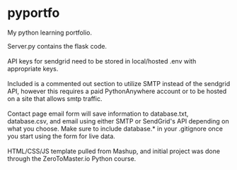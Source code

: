 # pyportfo
My python learning portfolio.

Server.py contains the flask code.<br><br>
API keys for sendgrid need to be stored in local/hosted .env with appropriate keys.<br><br>
Included is a commented out section to utilize SMTP instead of the sendgrid API, however
this requires a paid PythonAnywhere account or to be hosted on a site that allows smtp traffic.<br><br>
Contact page email form will save information to database.txt, database.csv, and email using either SMTP or
SendGrid's API depending on what you choose. Make sure to include database.* in your .gitignore once you start
using the form for live data.<br><br>
HTML/CSS/JS template pulled from Mashup, and initial project was done through the ZeroToMaster.io Python course.<br><br>

